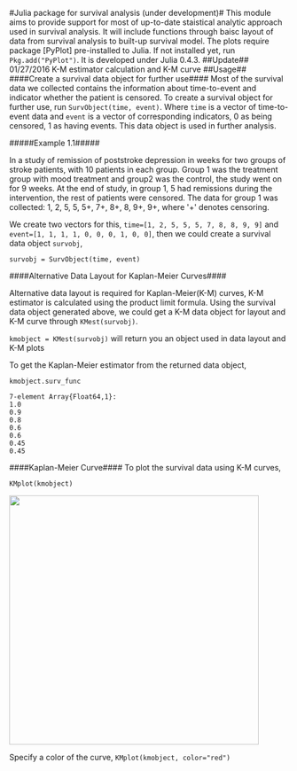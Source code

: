 #Julia package for survival analysis (under development)#
This module aims to provide support for most of up-to-date staistical analytic approach used in survival analysis. It will include functions through baisc layout of data from survival analysis to built-up survival model. The plots require package [PyPlot] pre-installed to Julia. If not installed yet, run `Pkg.add("PyPlot")`. It is developed under Julia 0.4.3.
##Update##
01/27/2016 K-M estimator calculation and K-M curve
##Usage##
####Create a survival data object for further use####
Most of the survival data we collected contains the information about time-to-event and indicator whether the patient is censored. To create a survival object for further use, run `SurvObject(time, event)`. Where `time` is a vector of time-to-event data and `event` is a vector of corresponding indicators, 0 as being censored, 1 as having events. This data object is used in further analysis.

#####Example 1.1#####

In a study of remission of poststroke depression in weeks for two groups of stroke patients, with 10 patients in each group. Group 1 was the treatment group with mood treatment and group2 was the control, the study went on for 9 weeks. At the end of study, in group 1, 5 had remissions during the intervention, the rest of patients were censored. The data for group 1 was collected: 1, 2, 5, 5, 5+, 7+, 8+, 8, 9+, 9+, where '+' denotes censoring. 

We create two vectors for this, `time=[1, 2, 5, 5, 5, 7, 8, 8, 9, 9]` and `event=[1, 1, 1, 1, 0, 0, 0, 1, 0, 0]`, then we could create a survival data object `survobj`,

`survobj = SurvObject(time, event)`

####Alternative Data Layout for Kaplan-Meier Curves####

Alternative data layout is required for Kaplan-Meier(K-M) curves, K-M estimator is calculated using the product limit formula. Using the survival data object generated above, we could get a K-M data object for layout and K-M curve through `KMest(survobj)`.

`kmobject = KMest(survobj)` will return you an object used in data layout and K-M plots

To get the Kaplan-Meier estimator from the returned data object,

`kmobject.surv_func`
 
 ```
 7-element Array{Float64,1}:
 1.0 
 0.9 
 0.8 
 0.6 
 0.6 
 0.45
 0.45
 ```

####Kaplan-Meier Curve####
To plot the survival data using K-M curves,

`KMplot(kmobject)`

<img src="https://github.com/conta1992/Survival.jl/blob/master/Example/Figure1.1.png" width="450">

Specify a color of the curve,
`KMplot(kmobject, color="red")`
